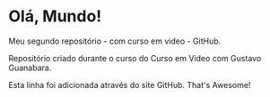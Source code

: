 # Olá, Mundo!
 Meu segundo repositório - com curso em video - GitHub.

 Repositório criado durante o curso do Curso em Video com Gustavo Guanabara.
 
 Esta linha foi adicionada através do site GitHub. That's Awesome!
